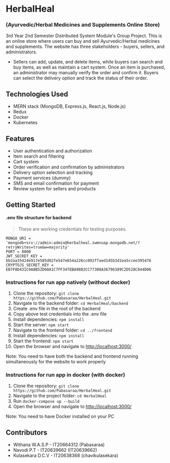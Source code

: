 # HerbalHeal
### (Ayurvedic/Herbal Medicines and Supplements Online Store)

3rd Year 2nd Semester Distributed System Module's Group Project.
This is an online store where users can buy and sell Ayurvedic/Herbal medicines and supplements. The website has three stakeholders - buyers, sellers, and administrators.
- Sellers can add, update, and delete items, while buyers can search and buy items, as well as maintain a cart system. Once an item is purchased, an administrator may manually verify the order and confirm it. Buyers can select the delivery option and track the status of their order.

## Technologies Used

- MERN stack (MongoDB, Express.js, React.js, Node.js)
- Redux
- Docker
- Kubernetes

## Features

- User authentication and authorization
- Item search and filtering
- Cart system
- Order verification and confirmation by administrators
- Delivery option selection and tracking
- Payment services (dummy)
- SMS and email confirmation for payment
- Review system for sellers and products

## Getting Started

#### .env file structure for backend
> These are working credentials for testing purposes.
```
MONGO_URI = 'mongodb+srv://admin:admin@herbalheal.zwmnuap.mongodb.net/?retryWrites=true&w=majority'
PORT = 8000
JWT_SECRET_KEY = bb2aa35424e917e585d02fe547e654a226cc092ffaed145b3d1ea5ccee395476
CRYPTOJS_SECRET_KEY = EB7F0D431C9A8B52D60A1C7FF347EBA9802CC77300A36796389C2D528C844D06
```

### Instructions for run app natively (without docker)

1. Clone the repository: `git clone https://github.com/Pabasaraa/HerbalHeal.git`
2. Navigate to the backend folder: `cd HerbalHeal/backend`
3. Create .env file in the root of the backend
4. Copy above test credentials into the .env file
5. Install dependencies: `npm install`
6. Start the server: `npm start`
7. Navigate to the frontend folder: `cd ../frontend`
8. Install dependencies: `npm install`
9. Start the frontend: `npm start`
10. Open the browser and navigate to [http://localhost:3000/](http://localhost:3000/) 

Note: You need to have both the backend and frontend running simultaneously for the website to work properly

### Instructions for run app in docker (with docker)

1. Clone the repository: `git clone https://github.com/Pabasaraa/HerbalHeal.git`
2. Navigate to the project folder: `cd HerbalHeal`
3. Run `docker-compose up --build`
4. Open the browser and navigate to [http://localhost:3000/](http://localhost:3000/) 

Note: You need to have Docker installed on your PC

## Contributors

- Withana W.A.S.P - IT20664312 (Pabasaraa)
- Navodi P.T - IT20639662 (IT20639662)
- Kulasekara D.C.V - IT20638368 (chavikulasekara)
